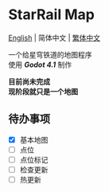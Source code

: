 # StarRail Map
[English](../README.md) | 简体中文 | [繁体中文](README_zh-tw.md)

一个给星穹铁道的地图程序  
使用 ***Godot 4.1*** 制作

**目前尚未完成**  
**现阶段就只是一个地图**

## 待办事项
- [x] 基本地图  
- [ ] 点位  
- [ ] 点位标记  
- [ ] 检查更新  
- [ ] 热更新  